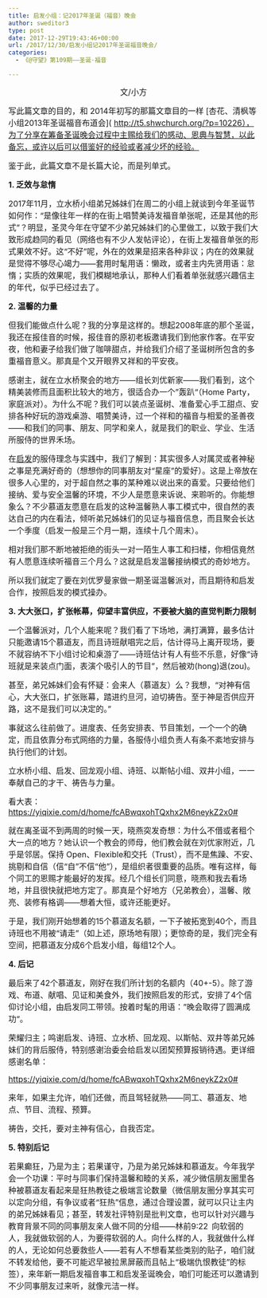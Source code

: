 ```yaml
---
title: 启发小组：记2017年圣诞（福音）晚会
author: sweditor3
type: post
date: 2017-12-29T19:43:46+00:00
url: /2017/12/30/启发小组记2017年圣诞福音晚会/
categories:
  - 《@守望》第109期——圣诞·福音

---
```

<p style="text-align: center;">
  <span style="font-size: 12pt;">文/小方</span>
</p>

<span style="font-size: 12pt;">写此篇文章的目的，和 2014年初写的那篇文章目的一样 [杏花、清枫等小组2013年圣诞福音布道会]( http://t5.shwchurch.org/?p=10226），为了分享在筹备圣诞晚会过程中主赐给我们的感动、恩典与智慧，以此备忘，或许以后可以借鉴好的经验或者减少坏的经验。</span>

<span style="font-size: 12pt;">鉴于此，此篇文章不是长篇大论，而是列单式。</span>

<span style="font-size: 12pt;"><strong>1. 乏效与怠惰</strong></span>

<span style="font-size: 12pt;">2017年11月，立水桥小组弟兄姊妹们在周二的小组上就谈到今年圣诞节如何作：“是像往年一样的在街上唱赞美诗发福音单张呢，还是其他的形式”？明显，圣灵今年在守望不少弟兄姊妹们的心里做工，以致于我们大致形成趋同的看见（网络也有不少人发帖评论），在街上发福音单张的形式果效不好。这“不好”呢，外在的效果是招来各种非议；内在的效果就是觉得不够尽心竭力——套用时髦用语：懒政，或者主内先贤用语：怠惰；实质的效果呢，我们模糊地承认，那种人们看着单张就感兴趣信主的年代，似乎已经过去了。</span>

<span style="font-size: 12pt;"><strong>2. 温馨的力量</strong></span>

<span style="font-size: 12pt;">但我们能做点什么呢？我的分享是这样的。想起2008年底的那个圣诞，我还在报佳音的时候，报佳音的原初老板邀请我们到他家作客。在平安夜，他和妻子给我们做了咖啡甜点，并给我们介绍了圣诞树所包含的多重福音意义。那真是个又开眼界又祥和的平安夜。</span>

<span style="font-size: 12pt;">感谢主，就在立水桥聚会的地方——组长刘优新家——我们看到，这个精美装修而且面积比较大的地方，很适合办一个”轰趴“（Home Party，家庭派对）。为什么不呢？我们可以装点圣诞树、准备爱心手工甜点、安排各种好玩的游戏桌游、唱赞美诗，过一个祥和的福音与相爱的圣善夜——和我们的同事、朋友、同学和亲人，就是我们的职业、学业、生活所服侍的世界禾场。</span>

<span style="font-size: 12pt;">在[启发](http://alpha.org.hk)的服侍理念与实践中，我们了解到：其实很多人对属灵或者神秘之事是充满好奇的（想想你的同事朋友对“星座”的爱好）。这是上帝放在很多人心里的，对于超自然之事的某种难以说出来的喜爱。只要给他们接纳、爱与安全温馨的环境，不少人是愿意来诉说、来聆听的。你能想象么？不少慕道友愿意在启发的这种温馨熟人事工模式中，很自然的表达自己的内在看法，倾听弟兄姊妹们的见证与福音信息，而且聚会长达一个季度（启发一般是三个月一期，连续十几个周末）。</span>

<span style="font-size: 12pt;">相对我们那不断地被拒绝的街头一对一陌生人事工和扫楼，你相信竟然有人愿意连续听福音三个月么？这就是启发温馨接纳模式的奇妙地方。</span>

<span style="font-size: 12pt;">所以我们就定了要在刘优罗曼家做一期圣诞温馨派对，而且期待和启发合作，按照启发的模式操办。</span>

<span style="font-size: 12pt;"><strong>3. 大大张口，扩张帐幕，仰望丰富供应，不要被大脑的直觉判断力限制</strong></span>

<span style="font-size: 12pt;">一个温馨派对，几个人能来呢？我们看了下场地，满打满算，最多估计只能邀请15个慕道友，而且诗班献唱完之后，估计得马上离开现场，要不就容纳不下小组讨论和桌游了——诗班估计有人有些不乐意，好像“诗班就是来装点门面，表演个吸引人的节目”，然后被劝(hong)退(zou)。</span>

<span style="font-size: 12pt;">甚至，弟兄姊妹们会有怀疑：会来人（慕道友）么？我想，“对神有信心，大大张口，扩张账幕，踏进约旦河，迫切祷告。至于神是否供应开路，这不是我们可以决定的。”</span>

<span style="font-size: 12pt;">事就这么往前做了。进度表、任务安排表、节目策划，一个一个的确定，而且依靠分布式网络的力量，各服侍小组负责人有条不紊地安排与执行他们的计划。</span>

<span style="font-size: 12pt;">立水桥小组、启发、回龙观小组、诗班、以斯帖小组、双井小组，一一奉献自己的才干、祷告与力量。</span>

<span style="font-size: 12pt;">看大表： https://yiqixie.com/d/home/fcABwqxohTQxhx2M6neykZ2x0#</span>

<span style="font-size: 12pt;">就在离圣诞不到两周的时候一天，晓燕突发奇想：为什么不借或者租个大一点的地方？她认识一个教会的师母，他们教会就在刘优家附近，几乎是邻居。保持 Open、Flexible和交托（Trust），而不是焦躁、不安、挑剔和自信（信“自”不信“他”），是组织者很重要的品质。唯有这样，每个同工的恩赐才能最好的发挥。经几个组长们同意，晓燕和我去看场地，并且很快就把地方定了。那真是个好地方（兄弟教会），温馨、敞亮、装修有格调——想着大恒，或许还能更好。</span>

<span style="font-size: 12pt;">于是，我们刚开始想着的15个慕道友名额，一下子被拓宽到40个，而且诗班也不用被“请走”（如上述，原场地有限）；更惊奇的是，我们完全有空间，把慕道友分成6个启发小组，每组12个人。</span>

<span style="font-size: 12pt;"><strong>4. 后记</strong></span>

<span style="font-size: 12pt;">最后来了42个慕道友，刚好在我们所计划的名额内（40+-5）。除了游戏、布道、献唱、见证和美食外，我们按照启发的形式，安排了4个信仰讨论小组，由启发同工带领。按着时髦的用语：”晚会取得了圆满成功“。</span>

<span style="font-size: 12pt;">荣耀归主；鸣谢启发、诗班、立水桥、回龙观、以斯帖、双井等弟兄姊妹们的背后服侍，特别感谢治委会给启发以团契预算报销待遇。更详细感谢名单：</span>
  
<span style="font-size: 12pt;">https://yiqixie.com/d/home/fcABwqxohTQxhx2M6neykZ2x0#</span>

<span style="font-size: 12pt;">来年，如果主允许，咱们还做，而且驾轻就熟——同工、慕道友、地点、节目、流程、预算。</span>

<span style="font-size: 12pt;">祷告，交托，要对主神有信心，自我否定。</span>

<span style="font-size: 12pt;"><strong>5. 特别后记</strong></span>

<span style="font-size: 12pt;">若果癫狂，乃是为主；若果谨守，乃是为弟兄姊妹和慕道友。今年我学会一个功课：平时与同事们保持温馨和睦的关系，减少微信朋友圈里各种被慕道友看起来是狂热教徒之极端言论数量（微信朋友圈分享其实可以定向分组，有争议或者“狂热”信息，通过合理设置，就可以只让主内的弟兄姊妹看见；甚至，转发社评特别是批判文章，也可以针对兴趣与教育背景不同的同事朋友亲人做不同的分组——林前9:22  向软弱的人，我就做软弱的人，为要得软弱的人。向什么样的人，我就做什么样的人，无论如何总要救些人——若有人不想看某些类别的贴子，咱们就不转发给他，要不可能迟早被拉黑屏蔽而且帖上“极端仇恨教徒”的标签），来年新一期启发福音事工和启发圣诞晚会，咱们可能还可以邀请到不少同事朋友过来听，就像元洁一样。</span>